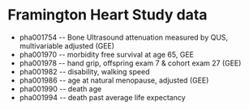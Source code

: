 # Framington Heart Study data

* pha001754 -- Bone Ultrasound attenuation measured by QUS, multivariable adjusted (GEE)
* pha001970 -- morbidity free survival at age 65, GEE
* pha001978 -- hand grip, offspring exam 7 & cohort exam 27 (GEE)
* pha001982 -- disability, walking speed
* pha001986 -- age at natural menopause, adjusted (GEE)
* pha001990 -- death age
* pha001994 -- death past average life expectancy 
